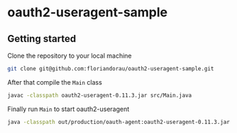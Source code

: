 # oauth2-useragent-sample #

## Getting started ##

Clone the repository to your local machine

```bash
git clone git@github.com:floriandorau/oauth2-useragent-sample.git
```

After that compile the `Main` class

```bash
javac -classpath oauth2-useragent-0.11.3.jar src/Main.java
```   

Finally run `Main` to start oauth2-useragent

```bash
java -classpath out/production/oauth-agent:oauth2-useragent-0.11.3.jar Main
```
